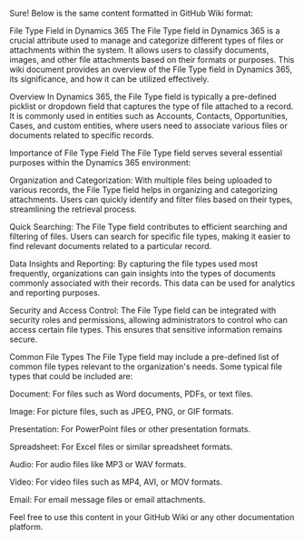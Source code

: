 
Sure! Below is the same content formatted in GitHub Wiki format:

File Type Field in Dynamics 365
The File Type field in Dynamics 365 is a crucial attribute used to manage and categorize different types of files or attachments within the system. It allows users to classify documents, images, and other file attachments based on their formats or purposes. This wiki document provides an overview of the File Type field in Dynamics 365, its significance, and how it can be utilized effectively.

Overview
In Dynamics 365, the File Type field is typically a pre-defined picklist or dropdown field that captures the type of file attached to a record. It is commonly used in entities such as Accounts, Contacts, Opportunities, Cases, and custom entities, where users need to associate various files or documents related to specific records.

Importance of File Type Field
The File Type field serves several essential purposes within the Dynamics 365 environment:

Organization and Categorization: With multiple files being uploaded to various records, the File Type field helps in organizing and categorizing attachments. Users can quickly identify and filter files based on their types, streamlining the retrieval process.

Quick Searching: The File Type field contributes to efficient searching and filtering of files. Users can search for specific file types, making it easier to find relevant documents related to a particular record.

Data Insights and Reporting: By capturing the file types used most frequently, organizations can gain insights into the types of documents commonly associated with their records. This data can be used for analytics and reporting purposes.

Security and Access Control: The File Type field can be integrated with security roles and permissions, allowing administrators to control who can access certain file types. This ensures that sensitive information remains secure.

Common File Types
The File Type field may include a pre-defined list of common file types relevant to the organization's needs. Some typical file types that could be included are:

Document: For files such as Word documents, PDFs, or text files.

Image: For picture files, such as JPEG, PNG, or GIF formats.

Presentation: For PowerPoint files or other presentation formats.

Spreadsheet: For Excel files or similar spreadsheet formats.

Audio: For audio files like MP3 or WAV formats.

Video: For video files such as MP4, AVI, or MOV formats.

Email: For email message files or email attachments.

Feel free to use this content in your GitHub Wiki or any other documentation platform.
